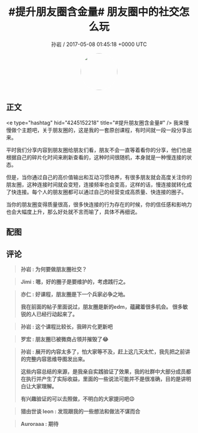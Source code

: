 <h1 align="center">#提升朋友圈含金量# 朋友圈中的社交怎么玩</h1>
<p align="center">
    <a>孙岩 / 2017-05-08 01:45:18 &#43;0000 UTC</a>
</p>

<div align="center">
    <img src="https://images.zsxq.com/FjHDAePmdUobUKA3SCBy2RU2K5Wu?e=1590940799&amp;token=kIxbL07-8jAj8w1n4s9zv64FuZZNEATmlU_Vm6zD:cwope0iAOvlugyocF34oleDN_7w=" width="100" height="100" style="border:1px solid;border-radius:50%; color:#ffffff"/>
</div>

## 正文

<div>
&lt;e type=&#34;hashtag&#34; hid=&#34;4245152218&#34; title=&#34;#提升朋友圈含金量#&#34; /&gt; 我来慢慢做个主题吧，关于朋友圈的，这是我的一套原创课程，有时间就一段一段分享出来。

平时我们分享内容到朋友圈给朋友们看，朋友不会一直等着看你的分享，他们也是根据自己的碎片化时间来刷新查看的，这种时间很随机，本身就是一种慢连接的状态。

但是，当你通过自己的高价值输出和互动习惯培养，有很多朋友就会高度关注你的朋友圈，这种连接时间就会变短，连接频率也会变高，这样的话，慢连接就转化成了快连接。每个人的朋友圈都可以通过自己的经营变成高质量、快连接的圈子。

当你的朋友圈变得质量很高，很多快连接的行为存在的时候，你的信任感和影响力也会大幅度上升，那么好处就不言而喻了，具体不再细说。
</div>

## 配图
<div class="image" align="center">

</div>

## 评论

<div align="left">
<div>

<blockquote >
<span> <strong>孙岩 : 为何要做朋友圈社交？ </strong></span>
</blockquote>

<blockquote >
<span> <strong>Jimi : 嗯，好的圈子是要维护的，考虑践行之。 </strong></span>
</blockquote>

<blockquote >
<span> <strong>亦仁 : 好课程，朋友圈是下一个兵家必争之地。

我在前面的帖子里面说过，朋友圈是新的edm，蕴藏着很多机会。 很多敏锐的人已经行动起来了。 </strong></span>
</blockquote>

<blockquote >
<span> <strong>孙岩 : 这个课程比较长，我碎片化更新吧 </strong></span>
</blockquote>

<blockquote >
<span> <strong>罗宏 : 朋友圈已被微商占领并摧毁了😂 </strong></span>
</blockquote>

<blockquote >
<span> <strong>孙岩 : 展开的内容太多了，怕大家等不及，赶上这几天太忙，我先把之前讲的完整内容思维导图发出来。

这些内容总结的来源，是我亲自实践验证了效果，我的社群中大部分成员都在执行并产生了实际收益，里面的一些说法可能并不是很准确，目的是讲明白让大家理解。

有兴趣验证的可以去照做，不明白的大家提问吧😉 </strong></span>
</blockquote>

<blockquote >
<span> <strong>猎由世谈 leon : 发现跟我的一些想法和做法不谋而合 </strong></span>
</blockquote>

<blockquote >
<span> <strong>Auroraaa : 期待 </strong></span>
</blockquote>

</div>
</div>